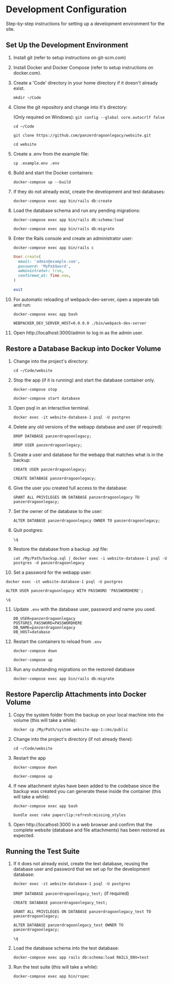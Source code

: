 # Development Configuration

Step-by-step instructions for setting up a development environment for the site.

## Set Up the Development Environment

1. Install git (refer to setup instructions on git-scm.com)

2. Install Docker and Docker Compose (refer to setup instructions on
   docker.com).

3. Create a 'Code' directory in your home directory if it doesn't already exist.

   `mkdir ~/Code`

4. Clone the git repository and change into it's directory:

   (Only required on Windows): `git config --global core.autocrlf false`

   `cd ~/Code`

   `git clone https://github.com/panzerdragoonlegacy/website.git`

   `cd website`

5. Create a .env from the example file:

   `cp .example.env .env`

6. Build and start the Docker containers:

   `docker-compose up --build`

7. If they do not already exist, create the development and test databases:

   `docker-compose exec app bin/rails db:create`

8. Load the database schema and run any pending migrations:

   `docker-compose exec app bin/rails db:schema:load`

   `docker-compose exec app bin/rails db:migrate`

9. Enter the Rails console and create an administrator user:

   `docker-compose exec app bin/rails c`

   ```ruby
   User.create(
     email: 'admin@example.com',
     password: 'MyPa$$word',
     administrator: true,
     confirmed_at: Time.now,
   )

   exit
   ```

10. For automatic reloading of webpack-dev-server, open a seperate tab and run:

    `docker-compose exec app bash`

    `WEBPACKER_DEV_SERVER_HOST=0.0.0.0 ./bin/webpack-dev-server`

11. Open http://localhost:3000/admin to log in as the admin user.

## Restore a Database Backup into Docker Volume

1. Change into the project's directory:

   `cd ~/Code/website`

2. Stop the app (if it is running) and start the database container only.

   `docker-compose stop`

   `docker-compose start database`

3. Open psql in an interactive terminal.

   `docker exec -it website-database-1 psql -U postgres`

4. Delete any old versions of the webapp database and user (if required):

   `DROP DATABASE panzerdragoonlegacy;`

   `DROP USER panzerdragoonlegacy;`

5. Create a user and database for the webapp that matches what is in the backup:

   `CREATE USER panzerdragoonlegacy;`

   `CREATE DATABASE panzerdragoonlegacy;`

6. Give the user you created full access to the database:

   `GRANT ALL PRIVILEGES ON DATABASE panzerdragoonlegacy TO panzerdragoonlegacy;`

7. Set the owner of the database to the user:

   `ALTER DATABASE panzerdragoonlegacy OWNER TO panzerdragoonlegacy;`

8. Quit postgres:

   `\q`

9. Restore the database from a backup .sql file:

   `cat /My/Path/backup.sql | docker exec -i website-database-1 psql -U postgres -d panzerdragoonlegacy`

10. Set a password for the webapp user:

   `docker exec -it website-database-1 psql -U postgres`

   `ALTER USER panzerdragoonlegacy WITH PASSWORD 'PASSWORDHERE';`

   `\q`

11. Update `.env` with the database user, password and name you used.

    ```
    DB_USER=panzerdragoonlegacy
    POSTGRES_PASSWORD=PASSWORDHERE
    DB_NAME=panzerdragoonlegacy
    DB_HOST=database
    ```

12. Restart the containers to reload from `.env`

    `docker-compose down`

    `docker-compose up`

13. Run any outstanding migrations on the restored database

    `docker-compose exec app bin/rails db:migrate`

## Restore Paperclip Attachments into Docker Volume

1. Copy the system folder from the backup on your local machine into the volume
   (this will take a while):

   `docker cp /My/Path/system website-app-1:cms/public`

2. Change into the project's directory (if not already there):

   `cd ~/Code/website`

3. Restart the app

   `docker-compose down`

   `docker-compose up`

4. If new attachment styles have been added to the codebase since the backup was
   created you can generate these inside the container (this will take a while):

   `docker-compose exec app bash`

   `bundle exec rake paperclip:refresh:missing_styles`

5. Open http://localhost:3000 in a web browser and confirm that the complete
   website (database and file attachments) has been restored as expected.

## Running the Test Suite

1. If it does not already exist, create the test database, reusing the database
   user and password that we set up for the development database:

   `docker exec -it website-database-1 psql -U postgres`

   `DROP DATABASE panzerdragoonlegacy_test;` (if required)

   `CREATE DATABASE panzerdragoonlegacy_test;`

   `GRANT ALL PRIVILEGES ON DATABASE panzerdragoonlegacy_test TO panzerdragoonlegacy;`

   `ALTER DATABASE panzerdragoonlegacy_test OWNER TO panzerdragoonlegacy;`

   `\q`

2. Load the database schema into the test database:

   `docker-compose exec app rails db:schema:load RAILS_ENV=test`

3. Run the test suite (this will take a while):

   `docker-compose exec app bin/rspec`
